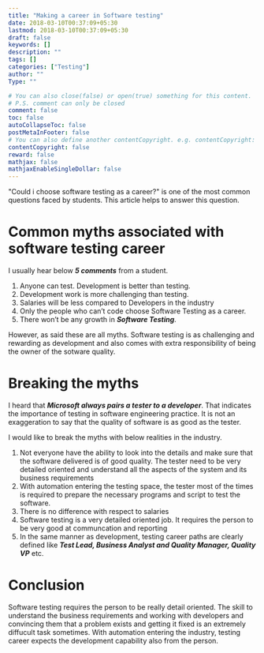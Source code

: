 ```yaml
---
title: "Making a career in Software testing"
date: 2018-03-10T00:37:09+05:30
lastmod: 2018-03-10T00:37:09+05:30
draft: false
keywords: []
description: ""
tags: []
categories: ["Testing"]
author: ""
Type: ""

# You can also close(false) or open(true) something for this content.
# P.S. comment can only be closed
comment: false
toc: false
autoCollapseToc: false
postMetaInFooter: false
# You can also define another contentCopyright. e.g. contentCopyright: "This is another copyright."
contentCopyright: false
reward: false
mathjax: false
mathjaxEnableSingleDollar: false
---
```


"Could i choose software testing as a career?" is one of the most common questions faced by students. This article helps to answer this question. 

<!--more-->
# Common myths associated with software testing career
I usually hear below **_5 comments_** from a student. 
1. Anyone can test. Development is better than testing.
2. Development work is more challenging than testing.
3. Salaries will be less compared to Developers in the industry
4. Only the people who can’t code choose Software Testing as a career.
5. There won’t be any growth in **_Software Testing_**.

However,  as said these are all myths. Software testing is as challenging and rewarding as development and also comes with extra responsibility of being the owner of the sotware quality.

# Breaking the myths
I heard that **_Microsoft always pairs a tester to a developer_**. That indicates the importance of testing in software engineering practice. It is not an exaggeration to say that the quality of software is as good as the tester.

I would like to break the myths with below realities in the industry.

1. Not everyone have the ability to look into the details and make sure that the software delivered is of good quality. The tester need to be very detailed oriented and understand all the aspects of the system and its business requirements
2. With automation entering the testing space, the tester most of the times is required to prepare the necessary programs and script to test the software.
3. There is no difference with respect to salaries
4. Software testing is a very detailed oriented job. It requires the person to be very good at communcation and reporting
5. In the same manner as development, testing career paths are clearly defined like **_Test Lead, Business Analyst and Quality Manager, Quality VP_** etc.

# Conclusion
Software testing requires the person to be really detail oriented. The skill to understand the business requirements and working with developers and convincing them that a problem exists and getting it fixed is an extremely diffucult task sometimes. With automation entering the industry, testing career expects the development capability also from the person.